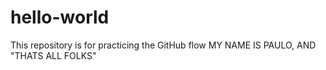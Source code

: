 # hello-world
This repository is for practicing the GitHub flow
MY NAME IS PAULO, AND "THATS ALL FOLKS"
